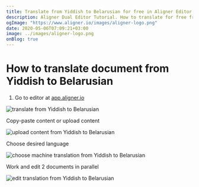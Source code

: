 ```yaml
---
title: Translate from Yiddish to Belarusian for free in Aligner Editor
description: Aligner Dual Editor Tutorial. How to translate for free from Yiddish to Belarusian. Aligner is multilingual document management platform. 
ogImage: "https://www.aligner.io/images/aligner-logo.png"
date: 2020-05-06T07:09:21+03:00
image: ../images/aligner-logo.png
onBlog: true
---
```


# How to translate document from Yiddish to Belarusian

1. Go to editor at [app.aligner.io](https://app.aligner.io "Aligner App web page")

![translate from Yiddish to Belarusian](../aligner-blank-editor.png "translate from Yiddish to Belarusian")

Copy-paste content or upload content

![upload content from Yiddish to Belarusian](../aligner-uploaded-document.png "upload content from Yiddish to Belarusian")

Choose desired language

![choose machine translation from Yiddish to Belarusian](../aligner-language-dropdown.png "choose machine translation from Yiddish to Belarusian")

Work and edit 2 documents in parallel

![edit translation from Yiddish to Belarusian](../aligner-double-sitded-editor.png "edit translation from Yiddish to Belarusian")

